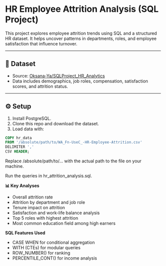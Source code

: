 #  HR Employee Attrition Analysis (SQL Project)

This project explores employee attrition trends using SQL and a structured HR dataset. It helps uncover patterns in departments, roles, and employee satisfaction that influence turnover.

---

## 📁 Dataset

- Source: [Oksana-Ya/SQLProject_HR_Analytics](https://github.com/Oksana-Ya/SQLProject_HR_Analytics/blob/main/WA_Fn-UseC_-HR-Employee-Attrition.csv)
- Data includes demographics, job roles, compensation, satisfaction scores, and attrition status.

---

## ⚙️ Setup

1. Install PostgreSQL.
2. Clone this repo and download the dataset.
3. Load data with:

```sql
COPY hr_data
FROM '/absolute/path/to/WA_Fn-UseC_-HR-Employee-Attrition.csv'
DELIMITER ','
CSV HEADER;
```

Replace /absolute/path/to/... with the actual path to the file on your machine.


Run the queries in hr_attrition_analysis.sql.


**📊 Key Analyses**

- Overall attrition rate
- Attrition by department and job role
- Tenure impact on attrition
- Satisfaction and work-life balance analysis
- Top 5 roles with highest attrition
- Most common education field among high earners

**SQL Features Used**

- CASE WHEN for conditional aggregation
- WITH (CTEs) for modular queries
- ROW_NUMBER() for ranking
- PERCENTILE_CONT() for income analysis

